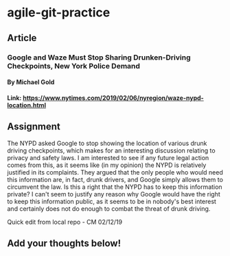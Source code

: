 # agile-git-practice

## Article

### Google and Waze Must Stop Sharing Drunken-Driving Checkpoints, New York Police Demand
#### By Michael Gold
#### Link: https://www.nytimes.com/2019/02/06/nyregion/waze-nypd-location.html

## Assignment

The NYPD asked Google to stop showing the location of various drunk driving checkpoints, which makes for an interesting discussion relating to privacy and safety laws. I am interested to see if any future legal action comes from this, as it seems like (in my opinion) the NYPD is relatively justified in its complaints. They argued that the only people who would need this information are, in fact, drunk drivers, and Google simply allows them to circumvent the law. Is this a right that the NYPD has to keep this information private? I can't seem to justify any reason why Google would have the right to keep this information public, as it seems to be in nobody's best interest and certainly does not do enough to combat the threat of drunk driving.

Quick edit from local repo - CM 02/12/19
## Add your thoughts below!
